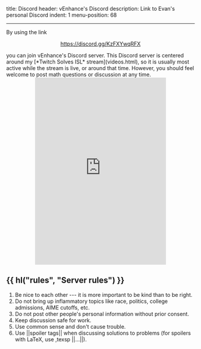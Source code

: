 title: Discord
header: vEnhance's Discord
description: Link to Evan's personal Discord
indent: 1
menu-position: 68

---

By using the link
<center>
<p><a href="https://discord.gg/KzFXYwqRFX">https://discord.gg/KzFXYwqRFX</a></p>
</center>
you can join vEnhance's Discord server.
This Discord server is centered around my
[*Twitch Solves ISL* stream](videos.html),
so it is usually most active while the stream is live, or around that time.
However, you should feel welcome to post math questions or discussion at any time.

<center>
<iframe src="https://discord.com/widget?id=780468665019269191&theme=dark" width="350" height="500" allowtransparency="true" frameborder="0" sandbox="allow-popups allow-popups-to-escape-sandbox allow-same-origin allow-scripts"></iframe>
</center>

## {{ hl("rules", "Server rules") }}

1. Be nice to each other --- it is more important to be kind than to be right.
2. Do not bring up inflammatory topics like race, politics, college admissions, AIME cutoffs, etc.
3. Do not post other people's personal information without prior consent.
4. Keep discussion safe for work.
5. Use common sense and don't cause trouble.
6. Use ||spoiler tags|| when discussing solutions to problems (for spoilers with LaTeX, use ,texsp ||$...$||).
